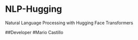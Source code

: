 # NLP-Hugging
Natural Language Processing with Hugging Face Transformers


##Developer 
#Mario Castillo
